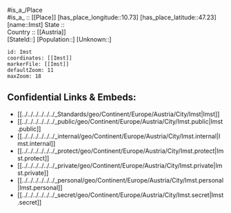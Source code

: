 ﻿---
location: [47.23,10.73] 
mapzoom: [7,12] 
mapmarker: city 
type: City
tags:
- geo/City


SpocWebEntityId: 31107
isDeleted: false
confidential: public

---
#is_a_/Place  
#is_a_ :: [[Place]] 
[has_place_longitude::10.73] 
[has_place_latitude::47.23] 
[name::Imst] 
State ::  
Country :: [[Austria]]  
[StateId::] 
[Population::] 
[Unknown::] 


```leaflet
id: Imst
coordinates: [[Imst]] 
markerFile: [[Imst]] 
defaultZoom: 11 
maxZoom: 18
```


## Confidential Links & Embeds: 
- [[../../../../../../_Standards/geo/Continent/Europe/Austria/City/Imst|Imst]] 
- [[../../../../../../_public/geo/Continent/Europe/Austria/City/Imst.public|Imst.public]] 
- [[../../../../../../_internal/geo/Continent/Europe/Austria/City/Imst.internal|Imst.internal]] 
- [[../../../../../../_protect/geo/Continent/Europe/Austria/City/Imst.protect|Imst.protect]] 
- [[../../../../../../_private/geo/Continent/Europe/Austria/City/Imst.private|Imst.private]] 
- [[../../../../../../_personal/geo/Continent/Europe/Austria/City/Imst.personal|Imst.personal]] 
- [[../../../../../../_secret/geo/Continent/Europe/Austria/City/Imst.secret|Imst.secret]] 
